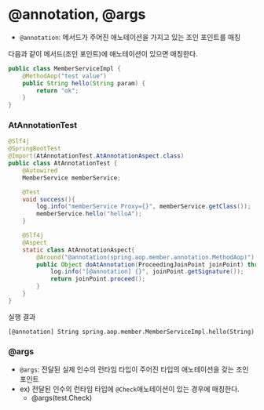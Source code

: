 # @annotation, @args

- ```@annotation```: 메서드가 주어진 애노테이션을 가지고 있는 조인 포인트를 매칭

다음과 같이 메서드(조인 포인트)에 애노테이션이 있으면 매칭한다.
```java
public class MemberServiceImpl {
    @MethodAop("test value")
    public String hello(String param) {
        return "ok";
    }
}
```

### AtAnnotationTest

```java
@Slf4j
@SpringBootTest
@Import(AtAnnotationTest.AtAnnotationAspect.class)
public class AtAnnotationTest {
    @Autowired
    MemberService memberService;

    @Test
    void success(){
        log.info("memberService Proxy={}", memberService.getClass());
        memberService.hello("helloA");
    }

    @Slf4j
    @Aspect
    static class AtAnnotationAspect{
        @Around("@annotation(spring.aop.member.annotation.MethodAop)")
        public Object doAtAnnotation(ProceedingJoinPoint joinPoint) throws Throwable{
            log.info("[@annotation] {}", joinPoint.getSignature());
            return joinPoint.proceed();
        }
    }
}
```

실행 결과
```text
[@annotation] String spring.aop.member.MemberServiceImpl.hello(String)
```

### @args

- ```@args```: 전달된 실제 인수의 런타임 타입이 주어진 타입의 애노테이션을 갖는 조인 포인트
- ex) 전달된 인수의 런타임 타입에 ```@Check```애노테이션이 있는 경우에 매칭한다.
  - @args(test.Check)